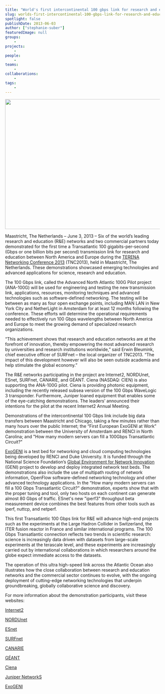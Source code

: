 ```yaml
---
title: "World's first intercontinental 100 gbps link for research and education demonstrated at TERENA Networking Conference"
slug: worlds-first-intercontinental-100-gbps-link-for-research-and-education-demonstrated-at-terena-networking-conference
spotlight: false
publishDate: 2013-06-03
author: ["stephanie-suber"]
featuredImage: null
groups:
    - 
projects:
    - 
people:
    - 
teams: 
    - 
collaborations:
    - 
tags:
    - 
---
```

<a href="https://www.renci.org/news/releases/intercontinental-100-gbps-link-for-research-and-education/attachment/100-gbps-link" rel="attachment wp-att-10209"><img class="size-large wp-image-12067 alignleft" title="100-gbps-link" src="https://www.renci.org/wp-content/uploads/2013/10/100-gbps-link.jpg" alt="" width="640" height="422" /></a>

Maastricht, The Netherlands – June 3, 2013 – Six of the world’s leading research and education (R&amp;E) networks and two commercial partners today demonstrated for the first time a Transatlantic 100 gigabits-per-second (Gbps or one billion bits per second) transmission link for research and education between North America and Europe during the <a href="https://tnc2013.terena.org" target="_blank">TERENA Networking Conference 2013</a> (TNC2013), held in Maastricht, The Netherlands. These demonstrations showcased emerging technologies and advanced applications for science, research and education.

<!--more-->

The 100 Gbps link, called the Advanced North Atlantic 100G Pilot project (ANA-100G) will be used for engineering and testing the new transmission link, applications, resources, monitoring techniques and advanced technologies such as software-defined networking. The testing will be between as many as four open exchange points, including MAN LAN in New York City and NetherLight in Amsterdam for at least 12 months following the conference. These efforts will determine the operational requirements needed to effectively run 100 Gbps wavelengths between North America and Europe to meet the growing demand of specialized research organizations.

“This achievement shows that research and education networks are at the forefront of innovation, thereby empowering the most advanced research by universities and research institutions worldwide,” said Erwin Bleumink, chief executive officer of SURFnet – the local organizer of TNC2013. “The impact of this development however will also be seen outside academia and help stimulate the global economy.”

The R&amp;E networks participating in the project are Internet2, NORDUnet, ESnet, SURFnet, CANARIE, and GÉANT. Ciena (NASDAQ: CIEN) is also supporting the ANA-100G pilot. Ciena is providing photonic equipment, including the recently released subsea version of the 100 Gbps WaveLogic 3 transponder. Furthermore, Juniper loaned equipment that enables some of the eye-catching demonstrations. The leaders’ announced their intentions for the pilot at the recent Internet2 Annual Meeting.

Demonstrations of the intercontinental 100 Gbps link include big data transfers between Maastricht and Chicago, taking a few minutes rather than many hours over the public Internet; the “First European ExoGENI at Work” demonstration between the University of Amsterdam and RENCI in North Carolina; and "How many modern servers can fill a 100Gbps Transatlantic Circuit?"

<a href="http://www.exogeni.net" target="_blank">ExoGENI</a> is a test bed for networking and cloud computing technologies being developed by RENCI and Duke University. It is funded through the National Science Foundation’s <a href="http://www.geni.net" target="_blank">Global Environment for Network Innovation</a> (GENI) project to develop and deploy integrated network test beds. The demonstrations also include the use of multipath routing of network information, OpenFlow software-defined networking technology and other advanced technology applications. In the “How many modern servers can fill a 100 Gbps Transatlantic Circuit?" demonstration, experts show that with the proper tuning and tool, only two hosts on each continent can generate almost 80 Gbps of traffic. ESnet's new "iperf3" throughput beta measurement device combines the best features from other tools such as iperf, nuttcp, and netperf.

This first Transatlantic 100 Gbps link for R&amp;E will advance high-end projects such as the experiments at the Large Hadron Collider in Switzerland, the ITER fusion reactor in France and similar international programs. The 100 Gbps Transatlantic connection reflects two trends in scientific research: science is increasingly data driven with datasets from large-scale experiments at the terascale level, and these experiments are increasingly carried out by international collaborations in which researchers around the globe expect immediate access to the datasets.

The operation of this ultra high-speed link across the Atlantic Ocean also illustrates how the close collaboration between research and education networks and the commercial sector continues to evolve, with the ongoing deployment of cutting-edge networking technologies that underpin groundbreaking, globally collaborative science and discovery.

For more information about the demonstration participants, visit these websites:

<a href="http://www.internet2.edu" target="_blank">Internet2</a>

<a href="http://www.nordu.net/" target="_blank">NORDUnet</a>

<a href="http://www.es.net/" target="_blank">ESnet</a>

<a href="http://www.surfnet.nl/en" target="_blank">SURFnet</a>

<a href="http://www.canarie.ca/" target="_blank">CANARIE</a>

<a href="http://www.geant.net/" target="_blank">GÉANT</a>

<a href="http://www.ciena.com/" target="_blank">Ciena</a>

<a href="http://www.juniper.net/" target="_blank">Juniper NetworkS</a>

<a href="http://www.exogeni.net/" target="_blank">ExoGENI</a>
